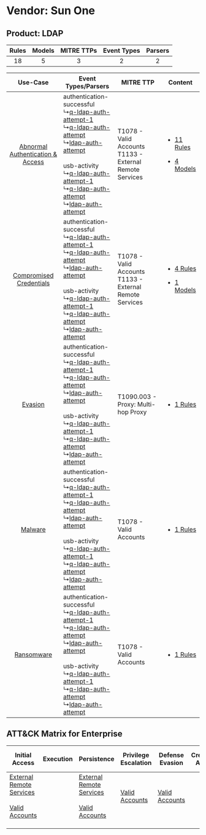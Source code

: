 Vendor: Sun One
===============
Product: LDAP
-------------
| Rules | Models | MITRE TTPs | Event Types | Parsers |
|:-----:|:------:|:----------:|:-----------:|:-------:|
|  18   |   5    |     3      |      2      |    2    |

|    Use-Case    | Event Types/Parsers    | MITRE TTP    | Content    |
|:----:| ---- | ---- | ---- |
| [Abnormal Authentication & Access](../../../UseCases/uc_abnormal_authentication_&_access.md) |  authentication-successful<br> ↳[q-ldap-auth-attempt-1](Ps/pC_qldapauthattempt1.md)<br> ↳[q-ldap-auth-attempt](Ps/pC_qldapauthattempt.md)<br> ↳[ldap-auth-attempt](Ps/pC_ldapauthattempt.md)<br><br> usb-activity<br> ↳[q-ldap-auth-attempt-1](Ps/pC_qldapauthattempt1.md)<br> ↳[q-ldap-auth-attempt](Ps/pC_qldapauthattempt.md)<br> ↳[ldap-auth-attempt](Ps/pC_ldapauthattempt.md)<br> | T1078 - Valid Accounts<br>T1133 - External Remote Services<br> | [<ul><li>11 Rules</li></ul><ul><li>4 Models</li></ul>](RM/r_m_sun_one_ldap_Abnormal_Authentication_&_Access.md) |
|          [Compromised Credentials](../../../UseCases/uc_compromised_credentials.md)          |  authentication-successful<br> ↳[q-ldap-auth-attempt-1](Ps/pC_qldapauthattempt1.md)<br> ↳[q-ldap-auth-attempt](Ps/pC_qldapauthattempt.md)<br> ↳[ldap-auth-attempt](Ps/pC_ldapauthattempt.md)<br><br> usb-activity<br> ↳[q-ldap-auth-attempt-1](Ps/pC_qldapauthattempt1.md)<br> ↳[q-ldap-auth-attempt](Ps/pC_qldapauthattempt.md)<br> ↳[ldap-auth-attempt](Ps/pC_ldapauthattempt.md)<br> | T1078 - Valid Accounts<br>T1133 - External Remote Services<br> | [<ul><li>4 Rules</li></ul><ul><li>1 Models</li></ul>](RM/r_m_sun_one_ldap_Compromised_Credentials.md)    |
|    [Evasion](../../../UseCases/uc_evasion.md)    |  authentication-successful<br> ↳[q-ldap-auth-attempt-1](Ps/pC_qldapauthattempt1.md)<br> ↳[q-ldap-auth-attempt](Ps/pC_qldapauthattempt.md)<br> ↳[ldap-auth-attempt](Ps/pC_ldapauthattempt.md)<br><br> usb-activity<br> ↳[q-ldap-auth-attempt-1](Ps/pC_qldapauthattempt1.md)<br> ↳[q-ldap-auth-attempt](Ps/pC_qldapauthattempt.md)<br> ↳[ldap-auth-attempt](Ps/pC_ldapauthattempt.md)<br> | T1090.003 - Proxy: Multi-hop Proxy<br>    | [<ul><li>1 Rules</li></ul>](RM/r_m_sun_one_ldap_Evasion.md)    |
|    [Malware](../../../UseCases/uc_malware.md)    |  authentication-successful<br> ↳[q-ldap-auth-attempt-1](Ps/pC_qldapauthattempt1.md)<br> ↳[q-ldap-auth-attempt](Ps/pC_qldapauthattempt.md)<br> ↳[ldap-auth-attempt](Ps/pC_ldapauthattempt.md)<br><br> usb-activity<br> ↳[q-ldap-auth-attempt-1](Ps/pC_qldapauthattempt1.md)<br> ↳[q-ldap-auth-attempt](Ps/pC_qldapauthattempt.md)<br> ↳[ldap-auth-attempt](Ps/pC_ldapauthattempt.md)<br> | T1078 - Valid Accounts<br>    | [<ul><li>1 Rules</li></ul>](RM/r_m_sun_one_ldap_Malware.md)    |
|    [Ransomware](../../../UseCases/uc_ransomware.md)    |  authentication-successful<br> ↳[q-ldap-auth-attempt-1](Ps/pC_qldapauthattempt1.md)<br> ↳[q-ldap-auth-attempt](Ps/pC_qldapauthattempt.md)<br> ↳[ldap-auth-attempt](Ps/pC_ldapauthattempt.md)<br><br> usb-activity<br> ↳[q-ldap-auth-attempt-1](Ps/pC_qldapauthattempt1.md)<br> ↳[q-ldap-auth-attempt](Ps/pC_qldapauthattempt.md)<br> ↳[ldap-auth-attempt](Ps/pC_ldapauthattempt.md)<br> | T1078 - Valid Accounts<br>    | [<ul><li>1 Rules</li></ul>](RM/r_m_sun_one_ldap_Ransomware.md)    |

ATT&CK Matrix for Enterprise
----------------------------
| Initial Access                                                                                                                                   | Execution | Persistence                                                                                                                                      | Privilege Escalation                                                | Defense Evasion                                                     | Credential Access | Discovery | Lateral Movement | Collection | Command and Control                                                                                                                       | Exfiltration | Impact |
| ------------------------------------------------------------------------------------------------------------------------------------------------ | --------- | ------------------------------------------------------------------------------------------------------------------------------------------------ | ------------------------------------------------------------------- | ------------------------------------------------------------------- | ----------------- | --------- | ---------------- | ---------- | ----------------------------------------------------------------------------------------------------------------------------------------- | ------------ | ------ |
| [External Remote Services](https://attack.mitre.org/techniques/T1133)<br><br>[Valid Accounts](https://attack.mitre.org/techniques/T1078)<br><br> |           | [External Remote Services](https://attack.mitre.org/techniques/T1133)<br><br>[Valid Accounts](https://attack.mitre.org/techniques/T1078)<br><br> | [Valid Accounts](https://attack.mitre.org/techniques/T1078)<br><br> | [Valid Accounts](https://attack.mitre.org/techniques/T1078)<br><br> |                   |           |                  |            | [Proxy: Multi-hop Proxy](https://attack.mitre.org/techniques/T1090/003)<br><br>[Proxy](https://attack.mitre.org/techniques/T1090)<br><br> |              |        |